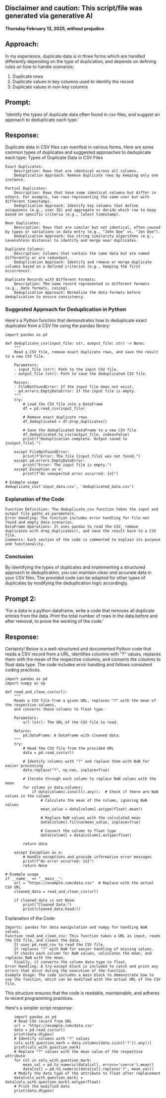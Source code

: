 ## Disclaimer and caution: This script/file was generated via generative AI 
####   Thursday February 13, 2025, without prejudice

## Approach:
In my experience, duplicate data is in three forms which are handled differently depending on the type of duplication, and depends on defining rules on how to handle scenarios:
1. Duplicate rows
1. Duplicate values in key columns used to identify the record
1. Duplicate values in non-key columns

##   Prompt: 

'Identify the types of duplicate data often found in csv files, and suggest an approach to deduplicate each type.'

##  Response:

Duplicate data in CSV files can manifest in various forms. Here are some common types of duplicates and suggested approaches to deduplicate each type:
Types of Duplicate Data in CSV Files

    Exact Duplicates:
        Description: Rows that are identical across all columns.
        Deduplication Approach: Remove duplicate rows by keeping only one instance.

    Partial Duplicates:
        Description: Rows that have some identical columns but differ in others. For example, two rows representing the same user but with different timestamps.
        Deduplication Approach: Identify key columns that define uniqueness (e.g., user ID) and aggregate or decide which row to keep based on specific criteria (e.g., latest timestamp).

    Near Duplicates:
        Description: Rows that are similar but not identical, often caused by typos or variations in data entry (e.g., "John Doe" vs. "Jon Doe").
        Deduplication Approach: Use string similarity algorithms (e.g., Levenshtein distance) to identify and merge near duplicates.

    Duplicate Columns:
        Description: Columns that contain the same data but are named differently or are redundant.
        Deduplication Approach: Identify and remove or merge duplicate columns based on a defined criterion (e.g., keeping the first occurrence).

    Duplicate Records with Different Formats:
        Description: The same record represented in different formats (e.g., date formats, casing).
        Deduplication Approach: Normalize the data formats before deduplication to ensure consistency.

### Suggested Approach for Deduplication in Python

Here's a Python function that demonstrates how to deduplicate exact duplicates from a CSV file using the pandas library:
```
import pandas as pd

def deduplicate_csv(input_file: str, output_file: str) -> None:
    """
    Read a CSV file, remove exact duplicate rows, and save the result to a new CSV file.
    
    Parameters:
    - input_file (str): Path to the input CSV file.
    - output_file (str): Path to save the deduplicated CSV file.
    
    Raises:
    - FileNotFoundError: If the input file does not exist.
    - pd.errors.EmptyDataError: If the input file is empty.
    """
    try:
        # Load the CSV file into a DataFrame
        df = pd.read_csv(input_file)
        
        # Remove exact duplicate rows
        df_deduplicated = df.drop_duplicates()
        
        # Save the deduplicated DataFrame to a new CSV file
        df_deduplicated.to_csv(output_file, index=False)
        print(f"Deduplication complete. Output saved to {output_file}.")
    
    except FileNotFoundError:
        print(f"Error: The file {input_file} was not found.")
    except pd.errors.EmptyDataError:
        print("Error: The input file is empty.")
    except Exception as e:
        print(f"An unexpected error occurred: {e}")

# Example usage
deduplicate_csv('input_data.csv', 'deduplicated_data.csv')
```

### Explanation of the Code

    Function Definition: The deduplicate_csv function takes the input and output file paths as parameters.
    Error Handling: The function includes error handling for file not found and empty data scenarios.
    DataFrame Operations: It uses pandas to read the CSV, remove duplicates with drop_duplicates(), and save the result back to a CSV file.
    Comments: Each section of the code is commented to explain its purpose and functionality.

### Conclusion

By identifying the types of duplicates and implementing a structured approach to deduplication, you can maintain clean and accurate data in your CSV files. The provided code can be adapted for other types of duplicates by modifying the deduplication logic accordingly.

##   Prompt 2: 

'For a data in a python dataframe, write a code that removes all duplicate entries from the data. Print the total number of rows in the data before and after removal, to prove the working of the code.'


##  Response:
Certainly! Below is a well-structured and documented Python code that reads a CSV record from a URL, identifies columns with "?" values, replaces them with the mean of the respective columns, and converts the columns to float data type. The code includes error handling and follows consistent coding practices.

```
import pandas as pd
import numpy as np

def read_and_clean_csv(url):
    """
    Reads a CSV file from a given URL, replaces "?" with the mean of the respective columns,
    and converts those columns to float type.

    Parameters:
        url (str): The URL of the CSV file to read.

    Returns:
        pd.DataFrame: A DataFrame with cleaned data.
    """
    try:
        # Read the CSV file from the provided URL
        data = pd.read_csv(url)

        # Identify columns with "?" and replace them with NaN for easier processing
        data.replace("?", np.nan, inplace=True)

        # Iterate through each column to replace NaN values with the mean
        for column in data.columns:
            if data[column].isnull().any():  # Check if there are NaN values in the column
                # Calculate the mean of the column, ignoring NaN values
                mean_value = data[column].astype(float).mean()
                
                # Replace NaN values with the calculated mean
                data[column].fillna(mean_value, inplace=True)
                
                # Convert the column to float type
                data[column] = data[column].astype(float)

        return data

    except Exception as e:
        # Handle exceptions and provide informative error messages
        print(f"An error occurred: {e}")
        return None

# Example usage
if __name__ == "__main__":
    url = "https://example.com/data.csv"  # Replace with the actual CSV URL
    cleaned_data = read_and_clean_csv(url)
    
    if cleaned_data is not None:
        print("Cleaned Data:")
        print(cleaned_data.head())
```

Explanation of the Code:

    Imports: pandas for data manipulation and numpy for handling NaN values.
    Function read_and_clean_csv: This function takes a URL as input, reads the CSV file, and cleans the data.
        It uses pd.read_csv to read the CSV file.
        It replaces "?" with NaN for easier handling of missing values.
        It checks each column for NaN values, calculates the mean, and replaces NaN with the mean.
        Finally, it converts the column data type to float.
    Error Handling: A try-except block is included to catch and print any errors that occur during the execution of the function.
    Example Usage: The code includes a main block to demonstrate how to use the function, which can be modified with the actual URL of the CSV file.

This structure ensures that the code is readable, maintainable, and adheres to recent programming practices.


Here's a simpler script response:

```
    import pandas as pd
    # Read CSV record from URL
    url = 'https://example.com/data.csv'
    data = pd.read_csv(url)
    print(data.dtypes)
    # Identify columns with "?" values
    cols_with_question_mark = data.columns[data.isin(['?']).any()]
    print(cols_with_question_mark)
    # Replace "?" values with the mean value of the respective attribute
    for col in cols_with_question_mark:
        mean_val = pd.to_numeric(data[col], errors='coerce').mean()
        data[col] = pd.to_numeric(data[col].replace('?', mean_val))
    # Modify the data type of the attribute to float after replacement
    data[cols_with_question_mark] = data[cols_with_question_mark].astype(float)
    # Print the modified data
    print(data.dtypes)
```